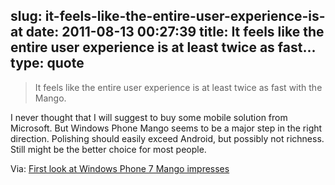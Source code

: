 slug: it-feels-like-the-entire-user-experience-is-at
date: 2011-08-13 00:27:39
title: It feels like the entire user experience is at least twice as fast...
type: quote
---

> It feels like the entire user experience is at least twice as fast with the Mango.

I never thought that I will suggest to buy some mobile solution from Microsoft. But Windows Phone Mango seems to be a major step in the right direction. Polishing should easily exceed Android, but possibly not richness. Still might be the better choice for most people.

 Via: [First look at Windows Phone 7 Mango impresses](http://gigaom.com/mobile/windows-phone-7-mango-preview/)

